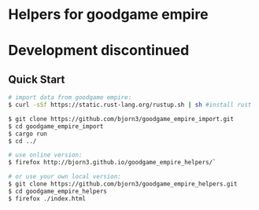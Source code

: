 # Helpers for goodgame empire

# Development discontinued

## Quick Start
```sh
# import data from goodgame empire:
$ curl -sSf https://static.rust-lang.org/rustup.sh | sh #install rust

$ git clone https://github.com/bjorn3/goodgame_empire_import.git
$ cd goodgame_empire_import
$ cargo run
$ cd ../

# use online version:
$ firefox http://bjorn3.github.io/goodgame_empire_helpers/`

# or use your own local version:
$ git clone https://github.com/bjorn3/goodgame_empire_helpers.git
$ cd goodgame_empire_helpers
$ firefox ./index.html
```
